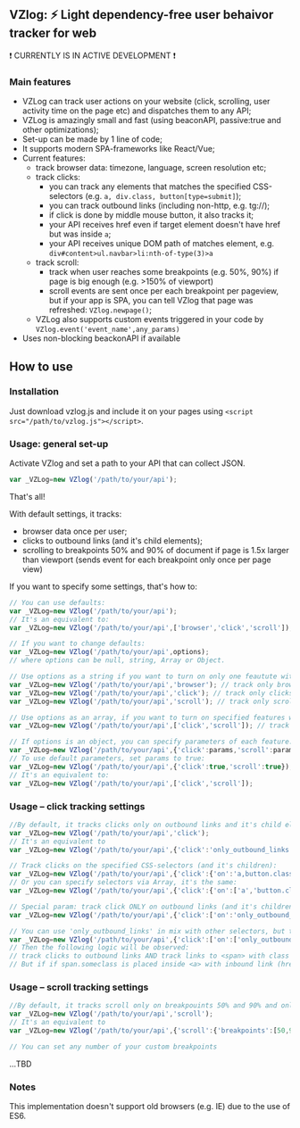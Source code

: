 ## VZlog: ⚡ Light dependency-free user behaivor tracker for web ##

❗ CURRENTLY IS IN ACTIVE DEVELOPMENT ❗

### Main features ###
* VZLog can track user actions on your website (click, scrolling, user activity time on the page etc) and dispatches them to any API;
* VZLog is amazingly small and fast (using beaconAPI, passive:true and other optimizations);
* Set-up can be made by 1 line of code;
* It supports modern SPA-frameworks like React/Vue;
* Current features:
	* track browser data: timezone, language, screen resolution etc;
	* track clicks: 
		* you can track any elements that matches the specified CSS-selectors (e.g. `a, div.class, button[type=submit]`);
		* you can track outbound links (including non-http, e.g. tg://);
		* if click is done by middle mouse button, it also tracks it;
		* your API receives href even if target element doesn't have href but was inside `a`;
		* your API receives unique DOM path of matches element, e.g. `div#content>ul.navbar>li:nth-of-type(3)>a`
	* track scroll: 
		* track when user reaches some breakpoints (e.g. 50%, 90%) if page is big enough (e.g. >150% of viewport)
		* scroll events are sent once per each breakpoint per pageview, but if your app is SPA, you can tell VZlog that page was refreshed: `VZlog.newpage()`;
	* VZLog also supports custom events triggered in your code by `VZlog.event('event_name',any_params)`
* Uses non-blocking beackonAPI if available

## How to use ##

### Installation ###
Just download vzlog.js and include it on your pages using `<script src="/path/to/vzlog.js"></script>`.

### Usage: general set-up ###

Activate VZlog and set a path to your API that can collect JSON.
```javascript
var _VZLog=new VZlog('/path/to/your/api');
```
That's all!

With default settings, it tracks:
* browser data once per user;
* clicks to outbound links (and it's child elements);
* scrolling to breakpoints 50% and 90% of document if page is 1.5x larger than viewport (sends event for each breakpoint only once per page view)

If you want to specify some settings, that's how to:
```javascript
// You can use defaults:
var _VZLog=new VZlog('/path/to/your/api');
// It's an equivalent to:
var _VZLog=new VZlog('/path/to/your/api',['browser','click','scroll']);

// If you want to change defaults:
var _VZLog=new VZlog('/path/to/your/api',options);
// where options can be null, string, Array or Object.

// Use options as a string if you want to turn on only one feautute with default parameters:
var _VZLog=new VZlog('/path/to/your/api','browser'); // track only browser data (with default parameters)
var _VZLog=new VZlog('/path/to/your/api','click'); // track only clicks (with default parameters)
var _VZLog=new VZlog('/path/to/your/api','scroll'); // track only scroll (with default parameters)

// Use options as an array, if you want to turn on specified features with default parameters:
var _VZLog=new VZlog('/path/to/your/api',['click','scroll']); // track clicks & scroll (with default parameters).

// If options is an object, you can specify parameters of each feature. 
var _VZLog=new VZlog('/path/to/your/api',{'click':params,'scroll':params});
// To use default parameters, set params to true:
var _VZLog=new VZlog('/path/to/your/api',{'click':true,'scroll':true}); // track clicks & scroll (with default parameters)
// It's an equivalent to:
var _VZLog=new VZlog('/path/to/your/api',['click','scroll']);
```

### Usage – click tracking settings ###

```javascript
//By default, it tracks clicks only on outbound links and it's child elements
var _VZLog=new VZlog('/path/to/your/api','click'); 
// It's an equivalent to 
var _VZLog=new VZlog('/path/to/your/api',{'click':'only_outbound_links'}); 

// Track clicks on the specified CSS-selectors (and it's children):
var _VZLog=new VZlog('/path/to/your/api',{'click':{'on':'a,button.class,button[type=submit]'}}); 
// Or you can specify selectors via Array, it's the same:
var _VZLog=new VZlog('/path/to/your/api',{'click':{'on':['a','button.class','button[type=submit]']}}); 

// Special param: track click ONLY on outbound links (and it's children):
var _VZLog=new VZlog('/path/to/your/api',{'click':['on':'only_outbound_links']}); 

// You can use 'only_outbound_links' in mix with other selectors, but they should be in array, not in one string:
var _VZLog=new VZlog('/path/to/your/api',{'click':['on':['only_outbound_links','span.someclass']]}); 
// Then the following logic will be observed: 
// track clicks to outbound links AND track links to <span> with class 'someclass'.
// But if if span.someclass is placed inside <a> with inbound link (href), it won't be tracked!
```

### Usage – scroll tracking settings ###

```javascript
//By default, it tracks scroll only on breakpouints 50% and 90% and only if page height is 1.5x larger than the viewport:
var _VZLog=new VZlog('/path/to/your/api','scroll'); 
// It's an equivalent to 
var _VZLog=new VZlog('/path/to/your/api',{'scroll':{'breakpoints':[50,90],'iflargerthan':150}}); 

// You can set any number of your custom breakpoints
```

...TBD




### Notes ###


This implementation doesn't support old browsers (e.g. IE) due to the use of ES6.